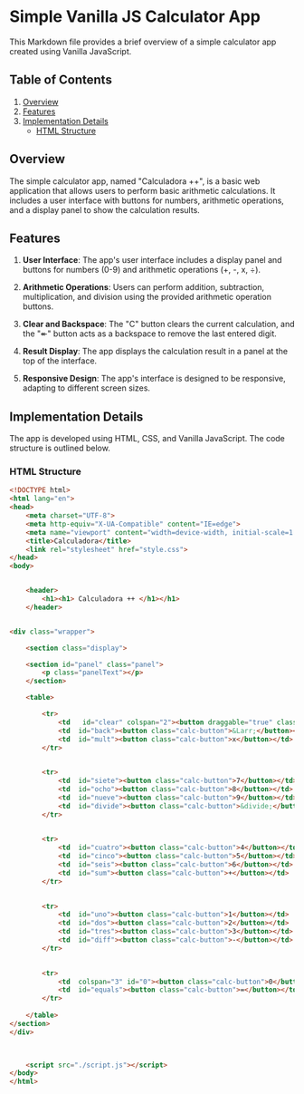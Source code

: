 # Simple Vanilla JS Calculator App

This Markdown file provides a brief overview of a simple calculator app created using Vanilla JavaScript.

## Table of Contents

1. [Overview](#overview)
2. [Features](#features)
3. [Implementation Details](#implementation-details)
    - [HTML Structure](#html-structure)

      
## Overview

The simple calculator app, named "Calculadora ++", is a basic web application that allows users to perform basic arithmetic calculations. It includes a user interface with buttons for numbers, arithmetic operations, and a display panel to show the calculation results.

## Features

1. **User Interface**: The app's user interface includes a display panel and buttons for numbers (0-9) and arithmetic operations (+, -, x, ÷).

2. **Arithmetic Operations**: Users can perform addition, subtraction, multiplication, and division using the provided arithmetic operation buttons.

3. **Clear and Backspace**: The "C" button clears the current calculation, and the "&Larr;" button acts as a backspace to remove the last entered digit.

4. **Result Display**: The app displays the calculation result in a panel at the top of the interface.

5. **Responsive Design**: The app's interface is designed to be responsive, adapting to different screen sizes.

## Implementation Details

The app is developed using HTML, CSS, and Vanilla JavaScript. The code structure is outlined below.

### HTML Structure

```html
<!DOCTYPE html>
<html lang="en">
<head>
    <meta charset="UTF-8">
    <meta http-equiv="X-UA-Compatible" content="IE=edge">
    <meta name="viewport" content="width=device-width, initial-scale=1.0">
    <title>Calculadora</title>
    <link rel="stylesheet" href="style.css">
</head>
<body>


    <header>
        <h1><h1> Calculadora ++ </h1></h1>
    </header>


<div class="wrapper">

    <section class="display">

    <section id="panel" class="panel">
        <p class="panelText"></p>
    </section>

    <table>

        <tr>
            <td   id="clear" colspan="2"><button draggable="true" class="calc-button">C</button></td>
            <td  id="back"><button class="calc-button">&Larr;</button></td>
            <td  id="mult"><button class="calc-button">x</button></td>
        </tr>
        

        <tr>
            <td  id="siete"><button class="calc-button">7</button></td>
            <td  id="ocho"><button class="calc-button">8</button></td>
            <td  id="nueve"><button class="calc-button">9</button></td>
            <td  id="divide"><button class="calc-button">&divide;</button></td>
        </tr>
        

        <tr>
            <td  id="cuatro"><button class="calc-button">4</button></td>
            <td  id="cinco"><button class="calc-button">5</button></td>
            <td  id="seis"><button class="calc-button">6</button></td>
            <td  id="sum"><button class="calc-button">+</button></td>
        </tr>
        

        <tr>
            <td  id="uno"><button class="calc-button">1</button></td>
            <td  id="dos"><button class="calc-button">2</button></td>
            <td  id="tres"><button class="calc-button">3</button></td>
            <td  id="diff"><button class="calc-button">-</button></td>
        </tr>
        

        <tr>
            <td  colspan="3" id="0"><button class="calc-button">0</button></td>
            <td  id="equals"><button class="calc-button">=</button></td>
        </tr>
        
    </table>
</section>
</div>


    
    <script src="./script.js"></script>
</body>
</html>
